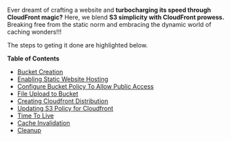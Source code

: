 Ever dreamt of crafting a website and **turbocharging its speed through CloudFront magic?** Here, we blend **S3 simplicity with CloudFront prowess.** Breaking free from the static norm and embracing the dynamic world of caching wonders!!!

The steps to geting it done are highlighted below. 

**Table of Contents**

- [Bucket Creation](#bucket-creation)
- [Enabling Static Website Hosting](#enabling-static-website-hosting) 
- [Configure Bucket Policy To Allow Public Access](#configure-bucket-policy-to-allow-public-access)
- [File Upload to Bucket](#file-upload-to-bucket)
- [Creating Cloudfront Distribution](#creating-cloudfront-distribution)
- [Updating S3 Policy for Cloudfront](#updating-s3-policy-for-cloudfront)
- [Time To Live](#time-to-live)
- [Cache Invalidation](#cache-invalidation)
- [Cleanup](#cleanup)
        
